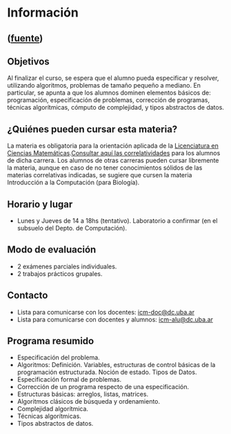 # Información
([fuente](https://campus.exactas.uba.ar/course/view.php?id=1010&section=2))
---
## Objetivos

Al finalizar el curso, se espera que el alumno pueda especificar y resolver,
utilizando algoritmos, problemas de tamaño pequeño a mediano. En particular,
se apunta a que los alumnos dominen elementos básicos de: programación,
especificación de problemas, corrección de programas, técnicas algorítmicas,
cómputo de complejidad, y tipos abstractos de datos.

## ¿Quiénes pueden cursar esta materia?

La materia es obligatoria para la orientación aplicada de la [Licenciatura en
Ciencias
Matemáticas](http://cms.dm.uba.ar/academico/carreras/licenciatura/).[Consultar
aquí las
correlatividades](http://cms.dm.uba.ar/academico/carreras/licenciatura/correlatividades)
para los alumnos de dicha carrera. Los alumnos de otras carreras pueden cursar
libremente la materia, aunque en caso de no tener conocimientos sólidos de las
materias correlativas indicadas, se sugiere que cursen la materia Introducción
a la Computación (para Biología).

## Horario y lugar

  - Lunes y Jueves de 14 a 18hs (tentativo). Laboratorio a confirmar (en el subsuelo del Depto. de Computación).

## Modo de evaluación

  - 2 exámenes parciales individuales.
  - 2 trabajos prácticos grupales.

## Contacto

  - Lista para comunicarse con los docentes: icm-doc@dc.uba.ar
  - Lista para comunicarse con docentes y alumnos: icm-alu@dc.uba.ar

## Programa resumido

  - Especificación del problema.
  - Algoritmos: Definición. Variables, estructuras de control básicas de la programación estructurada. Noción de estado. Tipos de Datos.
  - Especificación formal de problemas.
  - Corrección de un programa respecto de una especificación.
  - Estructuras básicas: arreglos, listas, matrices.
  - Algoritmos clásicos de búsqueda y ordenamiento.
  - Complejidad algorítmica.
  - Técnicas algorítmicas.
  - Tipos abstractos de datos.

